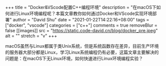 +++
title = "Docker&VScode配置C++编程环境"
description = "在macOS下如何进行Linux环境编程呢？本篇文章教你如何通过Docker和VScode实现环境部署"
author = "David Shu"
date = "2021-01-22T14:22:16+08:00"
tags = ["docker", "vscode"]
categories = ["c++"]
comments = true
removeBlur = false
[[images]]
  src = "https://static.code-david.cn/blog/docker_pre.jpeg"
  alt = ""
  stretch = "v"
+++

macOS虽然与Linux都属于类Unix系统，但是系统函数存在差异，目前生产环境的服务器大部分都是Linux，学习Linux系统编程仍有必要，这篇文章主要解决的问题是：在macOS下无Linux环境，如何快速进行Linux环境编程实验？
<!--more-->


